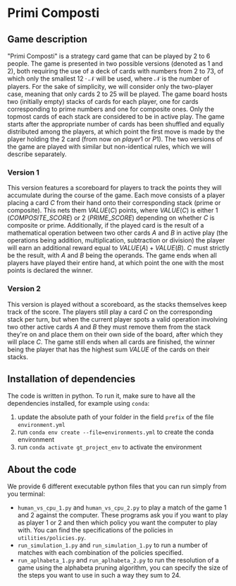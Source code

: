 # Primi Composti

## Game description
"Primi Composti" is a strategy card game that can be played by 2 to 6 people.
The game is presented in two possible versions (denoted as 1 and 2), both requiring the use of a deck of cards with numbers from 2 to 73, of which only the smallest $12\cdot \mathcal{N}$ will be used, where $\mathcal{N}$ is the number of players.
For the sake of simplicity, we will consider only the two-player case, meaning that only cards 2 to 25 will be played.
The game board hosts two (initially empty) stacks of cards for each player, one for cards corresponding to prime numbers and one for composite ones. Only the topmost cards of each stack are considered to be in active play.
The game starts after the appropriate number of cards has been shuffled and equally distributed among the players, at which point the first move is made by the player holding the $2$ card (from now on $player 1$ or $P1$).
The two versions of the game are played with similar but non-identical rules, which we will describe separately.
### Version 1
This version features a scoreboard for players to track the points they will accumulate during the course of the game.
Each move consists of a player placing a card $C$ from their hand onto their corresponding stack (prime or composite). This nets them $VALUE(C)$ points, where $VALUE(C)$ is either $1$ ($COMPOSITE\_SCORE$) or $2$ ($PRIME\_SCORE$) depending on whether $C$ is composite or prime. Additionally, if the played card is the result of a mathematical operation between two other cards $A$ and $B$ in active play (the operations being addition, multiplication, subtraction or division) the player will earn an additional reward equal to $VALUE(A) + VALUE(B)$. $C$ must strictly be the result, with $A$ and $B$ being the operands. The game ends when all players have played their entire hand, at which point the one with the most points is declared the winner.
### Version 2
This version is played without a scoreboard, as the stacks themselves keep track of the score. The players still play a card $C$ on the corresponding stack per turn, but when the current player spots a valid operation involving two other active cards $A$ and $B$ they must remove them from the stack they're on and place them on their own side of the board, after which they will place $C$. The game still ends when all cards are finished, the winner being the player that has the highest sum $VALUE$ of the cards on their stacks.

## Installation of dependencies
The code is written in python. To run it, make sure to have all the dependencies installed, for example using `conda`:

1. update the absolute path of your folder in the field `prefix` of the file `environment.yml`
2. run `conda env create --file=environments.yml` to create the conda environment
3. run `conda activate gt_project_env` to activate the environment

## About the code
We provide 6 different executable python files that you can run simply from you terminal:
* `human_vs_cpu_1.py` and `human_vs_cpu_2.py` to play a match of the game 1 and 2 against the computer. These programs ask you if you want to play as player 1 or 2 and then which policy you want the computer to play with. You can find the specifications of the policies in `utilities/policies.py`.
* `run_simulation_1.py` and `run_simulation_1.py` to run a number of matches with each combination of the policies specified.
* `run_aplhabeta_1.py` and `run_aplhabeta_2.py` to run the resolution of a game using the alphabeta pruning algorithm, you can specify the size of the steps you want to use in such a way they sum to 24.

